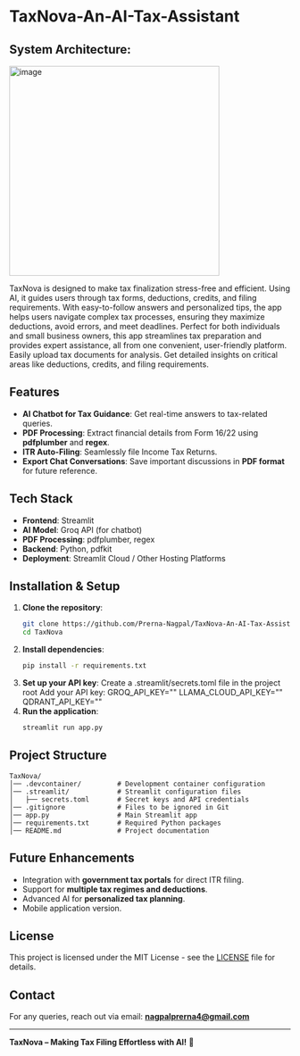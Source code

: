 # TaxNova-An-AI-Tax-Assistant
## System Architecture:
<img width="376" alt="image" src="https://github.com/user-attachments/assets/d1ef01b5-67c7-4ddc-86c1-7fc422a42b61" />

TaxNova is designed to make tax finalization stress-free and efficient. Using AI, it guides users through tax forms, deductions, credits, and filing requirements. With easy-to-follow answers and personalized tips, the app helps users navigate complex tax processes, ensuring they maximize deductions, avoid errors, and meet deadlines. Perfect for both individuals and small business owners, this app streamlines tax preparation and provides expert assistance, all from one convenient, user-friendly platform.
 Easily upload tax documents for analysis. Get detailed insights on critical areas like deductions, credits, and filing requirements.

## Features
- **AI Chatbot for Tax Guidance**: Get real-time answers to tax-related queries.
- **PDF Processing**: Extract financial details from Form 16/22 using **pdfplumber** and **regex**.
- **ITR Auto-Filing**: Seamlessly file Income Tax Returns.
- **Export Chat Conversations**: Save important discussions in **PDF format** for future reference.

## Tech Stack
- **Frontend**: Streamlit
- **AI Model**: Groq API (for chatbot)
- **PDF Processing**: pdfplumber, regex
- **Backend**: Python, pdfkit
- **Deployment**: Streamlit Cloud / Other Hosting Platforms

## Installation & Setup
1. **Clone the repository**:
   ```bash
   git clone https://github.com/Prerna-Nagpal/TaxNova-An-AI-Tax-Assistant.git
   cd TaxNova
   ```
2. **Install dependencies**:
   ```bash
   pip install -r requirements.txt
   ```
3. **Set up your API key**:
Create a .streamlit/secrets.toml file in the project root
Add your API key:
GROQ_API_KEY=""
LLAMA_CLOUD_API_KEY=""
QDRANT_API_KEY=""
3. **Run the application**:
   ```bash
   streamlit run app.py
   ```

## Project Structure
```
TaxNova/
│── .devcontainer/         # Development container configuration
│── .streamlit/            # Streamlit configuration files
│   ├── secrets.toml       # Secret keys and API credentials
│── .gitignore             # Files to be ignored in Git
│── app.py                 # Main Streamlit app
│── requirements.txt       # Required Python packages
│── README.md              # Project documentation
```

## Future Enhancements
- Integration with **government tax portals** for direct ITR filing.
- Support for **multiple tax regimes and deductions**.
- Advanced AI for **personalized tax planning**.
- Mobile application version.

## License
This project is licensed under the MIT License - see the [LICENSE](LICENSE) file for details.

## Contact
For any queries, reach out via email: **nagpalprerna4@gmail.com**

---
**TaxNova – Making Tax Filing Effortless with AI!** 🚀

